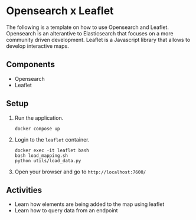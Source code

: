# Opensearch x Leaflet

The following is a template on how to use Opensearch and Leaflet. Opensearch is an alterantive to Elasticsearch that focuses on a more community driven development. Leaflet is a Javascript library that allows to develop interactive maps.

## Components

- Opensearch
- Leaflet

## Setup

1. Run the application.
   ```
   docker compose up
   ```
2. Login to the `leaflet` container.
   ```
   docker exec -it leaflet bash
   bash load_mapping.sh
   python utils/load_data.py
   ```
3. Open your browser and go to `http://localhost:7600/`

## Activities

- Learn how elements are being added to the map using leaflet
- Learn how to query data from an endpoint
